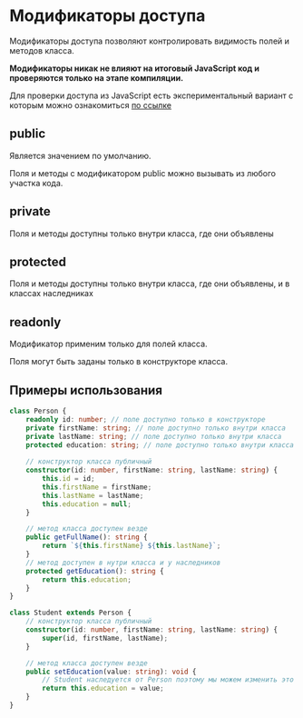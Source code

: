 # Модификаторы доступа

Модификаторы доступа позволяют контролировать видимость полей и методов класса.

**Модификаторы никак не влияют на итоговый JavaScript код и проверяются только на этапе компиляции.**

Для проверки доступа из JavaScript есть экспериментальный вариант с которым можно ознакомиться [по ссылке](https://developer.mozilla.org/ru/docs/Web/JavaScript/Reference/Classes/Private_class_fields)

## public

Является значением по умолчанию.

Поля и методы с модификатором public можно вызывать из любого участка кода.

## private

Поля и методы доступны только внутри класса, где они объявлены

## protected

Поля и методы доступны только внутри класса, где они объявлены, и в классах наследниках

## readonly

Модификатор применим только для полей класса.

Поля могут быть заданы только в конструкторе класса.

## Примеры использования
```TypeScript
class Person {
    readonly id: number; // поле доступно только в конструкторе
    private firstName: string; // поле доступно только внутри класса
    private lastName: string; // поле доступно только внутри класса
    protected education: string; // поле доступно только внутри класса и у наследников
    
    // конструктор класса публичный
    constructor(id: number, firstName: string, lastName: string) {
        this.id = id;
        this.firstName = firstName;
        this.lastName = lastName;
        this.education = null;
    }

    // метод класса доступен везде
    public getFullName(): string {
        return `${this.firstName} ${this.lastName}`;
    }
    // метод доступен в нутри класса и у наследников
    protected getEducation(): string {
        return this.education;
    }
}

class Student extends Person {
    // конструктор класса публичный
    constructor(id: number, firstName: string, lastName: string) {
        super(id, firstName, lastName);
    }

    // метод класса доступен везде
    public setEducation(value: string): void {
        // Student наследуется от Person поэтому мы можем изменить это поле
        return this.education = value;
    }
}
```
